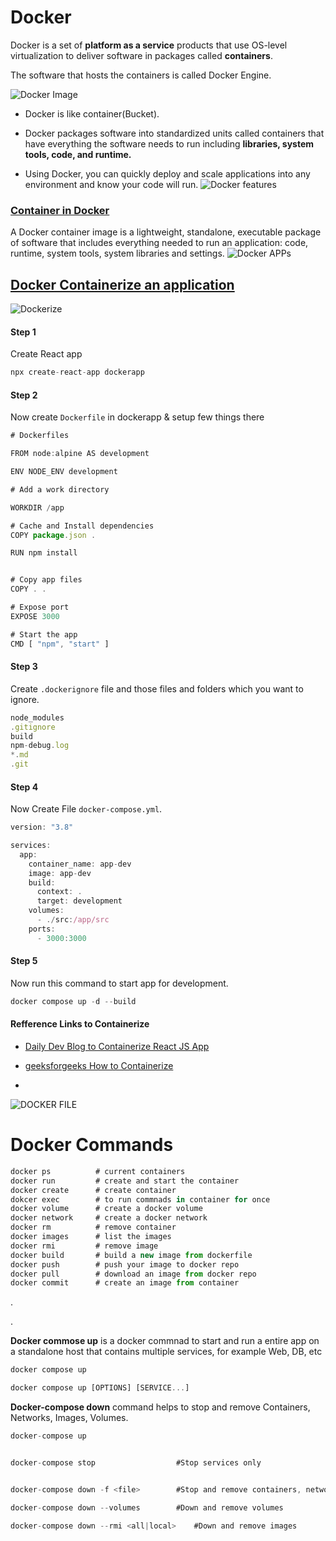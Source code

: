 
# Docker

Docker is a set of **platform as a service** products that use OS-level virtualization to deliver software in packages called **containers**. 

The software that hosts the containers is called Docker Engine. 

![Docker Image](https://ml.globenewswire.com/Resource/Download/c83c4886-b215-4cf0-a973-64b8f65e7003)


- Docker is like container(Bucket). 

- Docker packages software into standardized units called containers that have everything the software needs to run including **libraries, system tools, code, and runtime.** 

- Using Docker, you can quickly deploy and scale applications into any environment and know your code will run.
![Docker features](https://accesto.com/blog/static/18c31d00e830e4818d2f40bb4b22256c/29007/docker-img-1.png)



### [Container in Docker](https://www.docker.com/resources/what-container/)
A Docker container image is a lightweight, standalone, executable package of software that includes everything needed to run an application: code, runtime, system tools, system libraries and settings.
![Docker APPs](https://www.docker.com/wp-content/uploads/2021/11/container-what-is-container.png.webp)


## [Docker Containerize an application](https://docs.docker.com/get-started/02_our_app/)

![Dockerize](https://www.knowledgehut.com/_next/image?url=https%3A%2F%2Fd2o2utebsixu4k.cloudfront.net%2Fmedia%2Fimages%2F8ff14a11-7dab-48d9-bb44-83812d348ffb.png&w=750&q=75)


#### Step 1 

Create React app
```javascript
npx create-react-app dockerapp
```

#### Step 2
Now create `Dockerfile` in dockerapp & setup few things there

```javascript
# Dockerfiles

FROM node:alpine AS development

ENV NODE_ENV development

# Add a work directory

WORKDIR /app

# Cache and Install dependencies
COPY package.json .

RUN npm install


# Copy app files
COPY . .

# Expose port
EXPOSE 3000

# Start the app
CMD [ "npm", "start" ]
```


#### Step 3

Create `.dockerignore` file and those files and folders which you want to ignore.

```javascript
node_modules
.gitignore
build
npm-debug.log
*.md
.git
```

#### Step 4

Now Create File `docker-compose.yml`. 

```javascript
version: "3.8"

services:
  app:
    container_name: app-dev
    image: app-dev
    build:
      context: .
      target: development
    volumes:
      - ./src:/app/src
    ports:
      - 3000:3000
```


#### Step 5

Now run this command to start app for development.
```javascript
docker compose up -d --build
```


#### Refference Links to Containerize
- [Daily Dev Blog to Containerize React JS App](https://dev.to/karanpratapsingh/dockerize-your-react-app-4j2e)

- [geeksforgeeks How to Containerize](https://www.geeksforgeeks.org/how-to-dockerize-a-reactjs-app/)

- 




![DOCKER FILE](https://miro.medium.com/max/1079/1*3ds-PdxGGMN-ZzJH95_lsA.png)
# Docker Commands

```javascript
docker ps          # current containers
docker run         # create and start the container
docker create      # create container
dokcer exec        # to run commnads in container for once
docker volume      # create a docker volume
docker network     # create a docker network
docker rm          # remove container 
docker images      # list the images
docker rmi         # remove image
docker build       # build a new image from dockerfile
docker push        # push your image to docker repo
docker pull        # download an image from docker repo
docker commit      # create an image from container
```

.

.

**Docker commose up** is a docker commnad to start and run a entire app on a standalone host that contains multiple services, for example Web, DB, etc
```javascript
docker compose up
```

```javascript
docker compose up [OPTIONS] [SERVICE...]
```

**Docker-compose down** command helps to stop and remove Containers, Networks, Images, Volumes. 
```javascript
docker-compose up
```

```javascript

docker-compose stop                  #Stop services only


docker-compose down -f <file>        #Stop and remove containers, networks..

docker-compose down --volumes        #Down and remove volumes

docker-compose down --rmi <all|local>    #Down and remove images

```